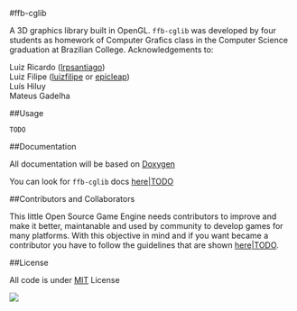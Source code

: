 #ffb-cglib

A 3D graphics library built in OpenGL.
`ffb-cglib` was developed by four students as homework of Computer Grafics class
in the Computer Science graduation at Brazilian College.
Acknowledgements to:

Luiz Ricardo ([lrpsantiago](http://github.com/lrpsantigo))  
Luiz Filipe ([luizfilipe](http://github.com/luizfilipe) or [epicleap](http://github.com/epicleap))  
Luís Hiluy  
Mateus Gadelha  

##Usage

`TODO`

##Documentation

All documentation will be based on [Doxygen](http://www.stack.nl/~dimitri/doxygen/)

You can look for `ffb-cglib` docs [here|TODO](https://github.com/luizfilipe/ffb-cglib/blob/master/README.md) 

##Contributors and Collaborators

This little Open Source Game Engine needs contributors to improve and make it
better, maintanable and used by community to develop games for many platforms.
With this objective in mind and if you want became a contributor
you have to follow the guidelines that are shown [here|TODO](https://github.com/luizfilipe/ffb-cglib/blob/master/README.md).


##License

All code is under [MIT](https://github.com/luizfilipe/ffb-cglib/blob/master/LICENSE) License


![](https://travis-ci.org/luizfilipe/ffb-cglib.png)
